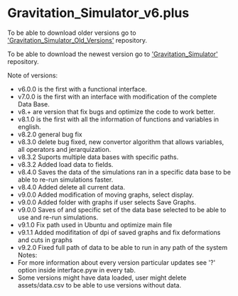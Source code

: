 # Gravitation_Simulator_v6.plus

To be able to download older versions go to ['Gravitation_Simulator_Old_Versions'](https://github.com/JAFigueroaAcero/Gravitation_Simulator_Old_Versions "Gravitation_Simulator_Old_Versions") repository.

To be able to download the newest version go to ['Gravitation_Simulator'](https://github.com/JAFigueroaAcero/Gravitation_Simulator "Gravitation_Simulator") repository.

Note of versions:
- v6.0.0 is the first with a functional interface.
- v7.0.0 is the first with an interface with modification of the complete Data Base.
- v8.+ are version that fix bugs and optimize the code to work better.
- v8.1.0 is the first with all the information of functions and variables in english.
- v8.2.0 general bug fix
- v8.3.0 delete bug fixed, new convertor algorithm that allows variables, all operators and jerarquization.
- v8.3.2 Suports multiple data bases with specific paths.
- v8.3.2 Added load data to fields.
- v8.4.0 Saves the data of the simulations ran in a specific data base to be able to re-run simulations faster.
- v8.4.0 Added delete all current data.
- v9.0.0 Added modification of moving graphs, select display.
- v9.0.0 Added folder with graphs if user selects Save Graphs.
- v9.0.0 Saves of and specific set of the data base selected to be able to use and re-run simulations.
- v9.1.0 Fix path used in Ubuntu and optimize main file
- v9.1.1 Added modifitation of dpi of saved graphs and fix deformations and cuts in graphs
- v9.2.0 Fixed full path of data to be able to run in any path of the system
Notes:
- For more information about every version particular updates see '?' option inside interface.pyw in every tab.
- Some versions might have data loaded, user might delete assets/data.csv to be able to use versions without data.
